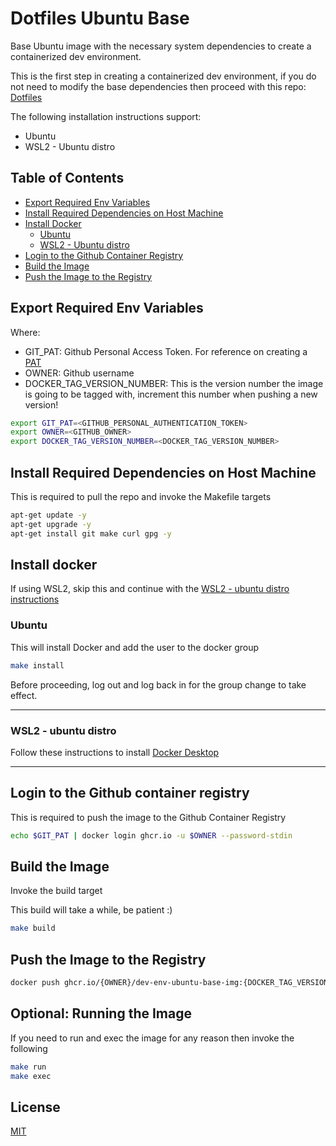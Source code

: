 # Dotfiles Ubuntu Base

Base Ubuntu image with the necessary system dependencies to create a containerized 
dev environment.

This is the first step in creating a containerized dev environment, if you do
not need to modify the base dependencies then proceed with this repo: 
[Dotfiles](https://gtihub.com/florez-carlos/dotfiles) 

The following installation instructions support:

- Ubuntu
- WSL2 - Ubuntu distro

## Table of Contents

* [Export Required Env Variables](#export-required-env-variables)
* [Install Required Dependencies on Host Machine](#install-required-dependencies-on-host-machine)
* [Install Docker](#install-docker)
  * [Ubuntu](#ubuntu)
  * [WSL2 - Ubuntu distro](#wsl2---ubuntu-distro)
* [Login to the Github Container Registry](login-to-the-github-container-registkry)
* [Build the Image](#build-the-image)
* [Push the Image to the Registry](#push-the-image-to-the-registry)


## Export Required Env Variables

Where:
- GIT_PAT: Github Personal Access Token. For reference on creating a [PAT](https://docs.github.com/en/authentication/keeping-your-account-and-data-secure/creating-a-personal-access-token)
- OWNER: Github username
- DOCKER_TAG_VERSION_NUMBER: This is the version number the image is going to be tagged with, increment this number when pushing a new version!

```bash
export GIT_PAT=<GITHUB_PERSONAL_AUTHENTICATION_TOKEN>
export OWNER=<GITHUB_OWNER>
export DOCKER_TAG_VERSION_NUMBER=<DOCKER_TAG_VERSION_NUMBER>
```

## Install Required Dependencies on Host Machine

This is required to pull the repo and invoke the Makefile targets

```bash
apt-get update -y
apt-get upgrade -y
apt-get install git make curl gpg -y
```

## Install docker

If using WSL2, skip this and continue with the [WSL2 - ubuntu distro instructions](#wsl2---ubuntu-distro)

### Ubuntu

This will install Docker and add the user to the docker group

```bash
make install
```

Before proceeding, log out and log back in for the group change to take effect.

---

### WSL2 - ubuntu distro

Follow these instructions to install [Docker Desktop](https://docs.docker.com/desktop/windows/install/)

---


## Login to the Github container registry

This is required to push the image to the Github Container Registry

```bash
echo $GIT_PAT | docker login ghcr.io -u $OWNER --password-stdin
```

## Build the Image

Invoke the build target

This build will take a while, be patient :)

```bash
make build
```

## Push the Image to the Registry

```bash
docker push ghcr.io/{OWNER}/dev-env-ubuntu-base-img:{DOCKER_TAG_VERSION_NUMBER}
```

## Optional: Running the Image

If you need to run and exec the image for any reason then invoke the following

```bash
make run
make exec
```

## License
[MIT](https://choosealicense.com/licenses/mit/)
